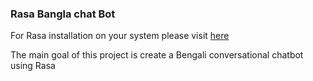 <h3>Rasa Bangla chat Bot</h3>

<p>For Rasa installation on your system please visit  <a href="https://rasa.com/docs/rasa/user-guide/installation/">here</a></p>


<p>The main goal of this project is create a Bengali conversational chatbot using Rasa</p>
